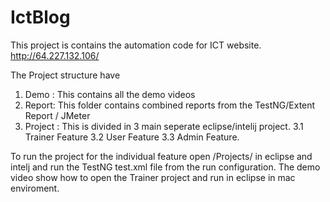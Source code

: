 # IctBlog

This project is contains the automation code for ICT website. http://64.227.132.106/

The Project structure have 
1. Demo : This contains all the demo videos
2. Report: This folder contains combined reports from the TestNG/Extent Report / JMeter 
3. Project : This is divided in 3 main seperate eclipse/intelij project. 
3.1 Trainer Feature
3.2 User Feature
3.3 Admin Feature. 


To run the project for the individual feature open /Projects/<Feature> in eclipse and intelj and run the TestNG test.xml file from the run configuration. 
  The demo video show how to open the Trainer project and run in eclipse in mac enviroment. 
